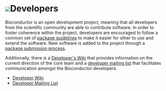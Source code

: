 ![](/images/icons/magnifier.gif)Developers
==========================================

Bioconductor is an open development project, meaning that all developers from
the scientific community are able to contribute software. In order to foster
coherence within the project, developers are encouraged to follow a common
set of [package guidelines](/developers/guidelines/) to make it easier for
other to use and extend the software. New software is added to the project
through a [package submission process](/developers/submission/).

Additionally, there is a
[Developer's Wiki](http://wiki.fhcrc.org/bioc/DeveloperPage/) that provides
information on the current direction of the core team and a
[developer mailing list](https://stat.ethz.ch/mailman/listinfo/bioc-devel)
that facilitates communication amongst the Bioconductor developers.

* [Developer Wiki](http://wiki.fhcrc.org/bioc/DeveloperPage/)
* [Developer Mailing List](https://stat.ethz.ch/mailman/listinfo/bioc-devel)
